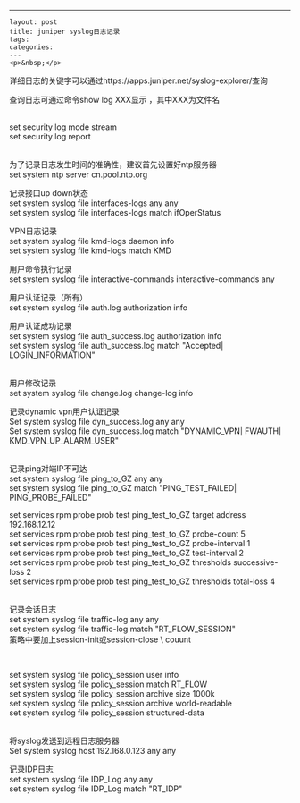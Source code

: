 ---
    layout: post
    title: juniper syslog日志记录
    tags:
    categories:
    ---
    <p>&nbsp;</p>
<p>详细日志的关键字可以通过https://apps.juniper.net/syslog-explorer/查询</p>
<p>查询日志可通过命令show log XXX显示 ，其中XXX为文件名</p>
<p><br />set security log mode stream<br />set security log report</p>
<p><br />为了记录日志发生时间的准确性，建议首先设置好ntp服务器<br />set system ntp server cn.pool.ntp.org </p>
<p>记录接口up down状态<br />set system syslog file interfaces-logs any any<br />set system syslog file interfaces-logs match ifOperStatus</p>
<p>VPN日志记录<br />set system syslog file kmd-logs daemon info<br />set system syslog file kmd-logs match KMD</p>
<p>用户命令执行记录<br />set system syslog file interactive-commands interactive-commands any</p>
<p>用户认证记录（所有）<br />set system syslog file auth.log authorization info</p>
<p>用户认证成功记录<br />set system syslog file auth_success.log authorization info<br />set system syslog file auth_success.log match "Accepted| LOGIN_INFORMATION"</p>
<p><br />用户修改记录<br />set system syslog file change.log change-log info</p>
<p>记录dynamic vpn用户认证记录<br />Set system syslog file dyn_success.log any any<br />Set system syslog file dyn_success.log match "DYNAMIC_VPN| FWAUTH| KMD_VPN_UP_ALARM_USER"</p>
<p><br />记录ping对端IP不可达<br />set system syslog file ping_to_GZ any any<br />set system syslog file ping_to_GZ match "PING_TEST_FAILED| PING_PROBE_FAILED"</p>
<p>set services rpm probe prob test ping_test_to_GZ target address 192.168.12.12<br />set services rpm probe prob test ping_test_to_GZ probe-count 5<br />set services rpm probe prob test ping_test_to_GZ probe-interval 1<br />set services rpm probe prob test ping_test_to_GZ test-interval 2<br />set services rpm probe prob test ping_test_to_GZ thresholds successive-loss 2<br />set services rpm probe prob test ping_test_to_GZ thresholds total-loss 4</p>
<p><br />记录会话日志<br />set&nbsp;system&nbsp;syslog&nbsp;file&nbsp;traffic-log&nbsp;any&nbsp;any<br />set&nbsp;system&nbsp;syslog&nbsp;file&nbsp;traffic-log&nbsp;match&nbsp;"RT_FLOW_SESSION" <br />策略中要加上session-init或session-close \ couunt</p>
<p>&nbsp;</p>
<p>set system syslog file policy_session user info<br />set system syslog file policy_session match RT_FLOW<br />set system syslog file policy_session archive size 1000k<br />set system syslog file policy_session archive world-readable<br />set system syslog file policy_session structured-data</p>
<p><br />将syslog发送到远程日志服务器<br />Set system syslog host 192.168.0.123 any any</p>
<p>记录IDP日志<br /> set system syslog file IDP_Log any any<br />set system syslog file IDP_Log match "RT_IDP"</p>
    
